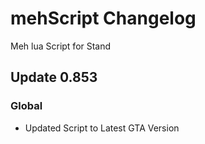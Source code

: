 # mehScript Changelog
Meh lua Script for Stand

## Update 0.853

### Global
- Updated Script to Latest GTA Version

